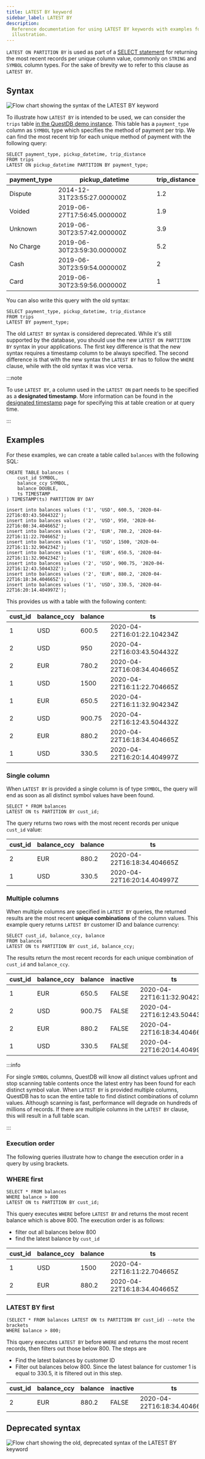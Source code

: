 ```yaml
---
title: LATEST BY keyword
sidebar_label: LATEST BY
description:
  Reference documentation for using LATEST BY keywords with examples for
  illustration.
---
```


`LATEST ON PARTITION BY` is used as part of a
[SELECT statement](/docs/reference/sql/select/) for returning the most recent
records per unique column value, commonly on `STRING` and `SYMBOL` column types.
For the sake of brevity we to refer to this clause as `LATEST BY`.

## Syntax

![Flow chart showing the syntax of the LATEST BY keyword](/img/docs/diagrams/latestBy.svg)

To illustrate how `LATEST BY` is intended to be used, we can consider the
`trips` table [in the QuestDB demo instance](https://demo.questdb.io/). This
table has a `payment_type` column as `SYMBOL` type which specifies the method of
payment per trip. We can find the most recent trip for each unique method of
payment with the following query:

```questdb-sql
SELECT payment_type, pickup_datetime, trip_distance
FROM trips
LATEST ON pickup_datetime PARTITION BY payment_type;
```

| payment_type | pickup_datetime             | trip_distance |
| ------------ | --------------------------- | ------------- |
| Dispute      | 2014-12-31T23:55:27.000000Z | 1.2           |
| Voided       | 2019-06-27T17:56:45.000000Z | 1.9           |
| Unknown      | 2019-06-30T23:57:42.000000Z | 3.9           |
| No Charge    | 2019-06-30T23:59:30.000000Z | 5.2           |
| Cash         | 2019-06-30T23:59:54.000000Z | 2             |
| Card         | 2019-06-30T23:59:56.000000Z | 1             |

You can also write this query with the old syntax:

```questdb-sql
SELECT payment_type, pickup_datetime, trip_distance
FROM trips
LATEST BY payment_type;
```

The old `LATEST BY` syntax is considered deprecated. While it's still supported
by the database, you should use the new `LATEST ON PARTITION BY` syntax in your
applications. The first key difference is that the new syntax requires a
timestamp column to be always specified. The second difference is that with the
new syntax the `LATEST BY` has to follow the `WHERE` clause, while with the old
syntax it was vice versa.

:::note

To use `LATEST BY`, a column used in the `LATEST ON` part needs to be specified
as a **designated timestamp**. More information can be found in the
[designated timestamp](/docs/concept/designated-timestamp/) page for specifying
this at table creation or at query time.

:::

## Examples

For these examples, we can create a table called `balances` with the following
SQL:

```questdb-sql
CREATE TABLE balances (
    cust_id SYMBOL,
    balance_ccy SYMBOL,
    balance DOUBLE,
    ts TIMESTAMP
) TIMESTAMP(ts) PARTITION BY DAY

insert into balances values ('1', 'USD', 600.5, '2020-04-22T16:03:43.504432Z');
insert into balances values ('2', 'USD', 950, '2020-04-22T16:08:34.404665Z');
insert into balances values ('2', 'EUR', 780.2, '2020-04-22T16:11:22.704665Z');
insert into balances values ('1', 'USD', 1500, '2020-04-22T16:11:32.904234Z');
insert into balances values ('1', 'EUR', 650.5, '2020-04-22T16:11:32.904234Z');
insert into balances values ('2', 'USD', 900.75, '2020-04-22T16:12:43.504432Z');
insert into balances values ('2', 'EUR', 880.2, '2020-04-22T16:18:34.404665Z');
insert into balances values ('1', 'USD', 330.5, '2020-04-22T16:20:14.404997Z');
```

This provides us with a table with the following content:

| cust_id | balance_ccy | balance | ts                          |
| ------- | ----------- | ------- | --------------------------- |
| 1       | USD         | 600.5   | 2020-04-22T16:01:22.104234Z |
| 2       | USD         | 950     | 2020-04-22T16:03:43.504432Z |
| 2       | EUR         | 780.2   | 2020-04-22T16:08:34.404665Z |
| 1       | USD         | 1500    | 2020-04-22T16:11:22.704665Z |
| 1       | EUR         | 650.5   | 2020-04-22T16:11:32.904234Z |
| 2       | USD         | 900.75  | 2020-04-22T16:12:43.504432Z |
| 2       | EUR         | 880.2   | 2020-04-22T16:18:34.404665Z |
| 1       | USD         | 330.5   | 2020-04-22T16:20:14.404997Z |

### Single column

When `LATEST BY` is provided a single column is of type `SYMBOL`, the query will
end as soon as all distinct symbol values have been found.

```questdb-sql title="Latest records by customer ID"
SELECT * FROM balances
LATEST ON ts PARTITION BY cust_id;
```

The query returns two rows with the most recent records per unique `cust_id`
value:

| cust_id | balance_ccy | balance | ts                          |
| ------- | ----------- | ------- | --------------------------- |
| 2       | EUR         | 880.2   | 2020-04-22T16:18:34.404665Z |
| 1       | USD         | 330.5   | 2020-04-22T16:20:14.404997Z |

### Multiple columns

When multiple columns are specified in `LATEST BY` queries, the returned results
are the most recent **unique combinations** of the column values. This example
query returns `LATEST BY` customer ID and balance currency:

```questdb-sql title="Latest balance by customer and currency"
SELECT cust_id, balance_ccy, balance
FROM balances
LATEST ON ts PARTITION BY cust_id, balance_ccy;
```

The results return the most recent records for each unique combination of
`cust_id` and `balance_ccy`.

| cust_id | balance_ccy | balance | inactive | ts                          |
| ------- | ----------- | ------- | -------- | --------------------------- |
| 1       | EUR         | 650.5   | FALSE    | 2020-04-22T16:11:32.904234Z |
| 2       | USD         | 900.75  | FALSE    | 2020-04-22T16:12:43.504432Z |
| 2       | EUR         | 880.2   | FALSE    | 2020-04-22T16:18:34.404665Z |
| 1       | USD         | 330.5   | FALSE    | 2020-04-22T16:20:14.404997Z |

:::info

For single `SYMBOL` columns, QuestDB will know all distinct values upfront and
stop scanning table contents once the latest entry has been found for each
distinct symbol value. When `LATEST BY` is provided multiple columns, QuestDB
has to scan the entire table to find distinct combinations of column values.
Although scanning is fast, performance will degrade on hundreds of millions of
records. If there are multiple columns in the `LATEST BY` clause, this will
result in a full table scan.

:::

### Execution order

The following queries illustrate how to change the execution order in a query by
using brackets.

### WHERE first

```questdb-sql
SELECT * FROM balances
WHERE balance > 800
LATEST ON ts PARTITION BY cust_id;
```

This query executes `WHERE` before `LATEST BY` and returns the most recent
balance which is above 800. The execution order is as follows:

- filter out all balances below 800
- find the latest balance by `cust_id`

| cust_id | balance_ccy | balance | ts                          |
| ------- | ----------- | ------- | --------------------------- |
| 1       | USD         | 1500    | 2020-04-22T16:11:22.704665Z |
| 2       | EUR         | 880.2   | 2020-04-22T16:18:34.404665Z |

### LATEST BY first

```questdb-sql
(SELECT * FROM balances LATEST ON ts PARTITION BY cust_id) --note the brackets
WHERE balance > 800;
```

This query executes `LATEST BY` before `WHERE` and returns the most recent
records, then filters out those below 800. The steps are

- Find the latest balances by customer ID
- Filter out balances below 800. Since the latest balance for customer 1 is
  equal to 330.5, it is filtered out in this step.

| cust_id | balance_ccy | balance | inactive | ts                          |
| ------- | ----------- | ------- | -------- | --------------------------- |
| 2       | EUR         | 880.2   | FALSE    | 2020-04-22T16:18:34.404665Z |

## Deprecated syntax

![Flow chart showing the old, deprecated syntax of the LATEST BY keyword](/img/docs/diagrams/latestByDeprecated.svg)

